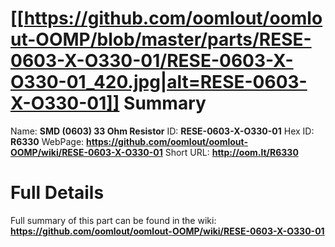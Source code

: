 
[[https://github.com/oomlout/oomlout-OOMP/blob/master/parts/RESE-0603-X-O330-01/RESE-0603-X-O330-01_420.jpg|alt=RESE-0603-X-O330-01]] 
Summary
=================

Name: __SMD (0603) 33 Ohm Resistor__
ID: __RESE-0603-X-O330-01__
Hex ID: __R6330__
WebPage: __https://github.com/oomlout/oomlout-OOMP/wiki/RESE-0603-X-O330-01__
Short URL: __http://oom.lt/R6330__

Full Details
==========================
Full summary of this part can be found in the wiki:   
__https://github.com/oomlout/oomlout-OOMP/wiki/RESE-0603-X-O330-01__   

